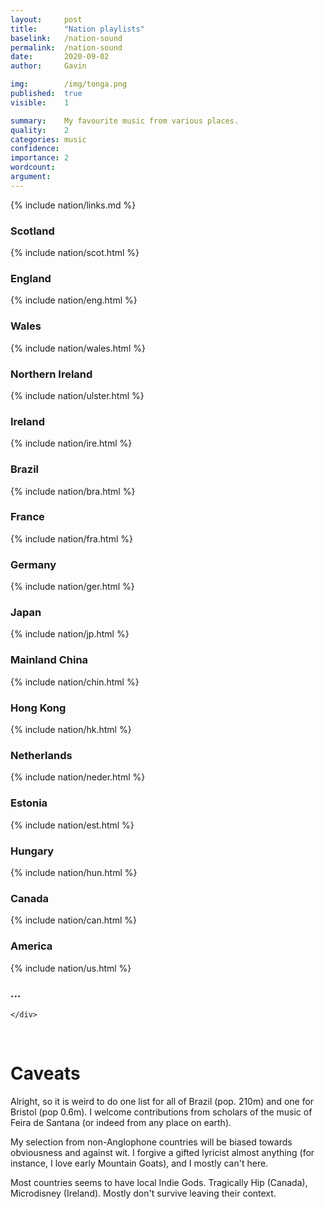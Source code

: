 ```yaml
---
layout:     post
title:      "Nation playlists"
baselink:   /nation-sound
permalink:  /nation-sound
date:       2020-09-02
author:     Gavin

img:        /img/tonga.png
published:  true
visible:    1

summary:    My favourite music from various places.
quality:    2
categories: music
confidence: 
importance: 2
wordcount:  
argument:	
---
```


{%	include nation/links.md	%}

<div class="accordion">
	<h3>Scotland</h3>
	<div>
		{%	include nation/scot.html	%}
	</div>
	<!-- 	 -->
	<h3>England</h3>
	<div>
		{%	include nation/eng.html	%}
	</div>
	<!--  -->
	<h3>Wales</h3>
	<div>
		{%	include nation/wales.html	%}
	</div> 
	<!--  -->
	<h3>Northern Ireland</h3>
	<div>
		{%	include nation/ulster.html	%}
	</div>
	<!--  -->
	<h3>Ireland</h3>
	<div>
		{%	include nation/ire.html	%}
	</div>
	<!--  -->
	<h3>Brazil</h3>
	<div>
		{%	include nation/bra.html	%}
	</div>
	<!--  -->
	<h3>France</h3>
	<div>
		{%	include nation/fra.html	%}
	</div>
	<!--  -->
	<h3>Germany</h3>
	<div>
		{%	include nation/ger.html	%}
	</div>
	<!--  -->
	<h3>Japan</h3>
	<div>
		{%	include nation/jp.html	%}
	</div>
	<!--  -->
	<h3>Mainland China</h3>
	<div>
		{%	include nation/chin.html	%}
	</div>
	<!--  -->
	<h3>Hong Kong</h3>
	<div>
		{%	include nation/hk.html	%}
	</div>
	<!--  -->
	<h3>Netherlands</h3>
	<div>
		{%	include nation/neder.html	%}
	</div>
	<!--  -->
	<h3>Estonia</h3>
	<div>
		{%	include nation/est.html	%}
	</div>
	<!--  -->
	<h3>Hungary</h3>
	<div>
		{%	include nation/hun.html	%}
	</div>
	<!--  -->
	<h3>Canada</h3>
	<div>
		{%	include nation/can.html	%}
	</div>
	<!--  -->
	<h3>America</h3>
	<div>
		{%	include nation/us.html	%}
	</div>
	<!--  -->
	<h3>...</h3>
	<div>
		
	</div>
</div>

<br>

# Caveats

Alright, so it is weird to do one list for all of Brazil (pop. 210m) and one for Bristol (pop 0.6m). I welcome contributions from scholars of the music of Feira de Santana (or indeed from any place on earth).

My selection from non-Anglophone countries will be biased towards obviousness and against wit. I forgive a gifted lyricist almost anything (for instance, I love early Mountain Goats), and I mostly can't here.

Most countries seems to have local Indie Gods. Tragically Hip (Canada), Microdisney (Ireland). Mostly don't survive leaving their context.

<br><br>

